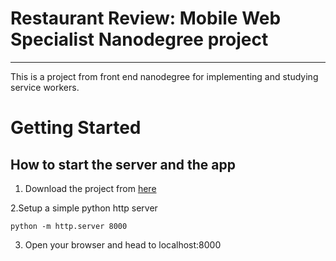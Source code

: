 # Restaurant Review: Mobile Web Specialist Nanodegree project
---

This is a project from front end nanodegree for implementing and studying service workers.

# Getting Started

## How to start the server and the app

1. Download the project  from [here](https://github.com/shivendrarox/restaurant-app)

2.Setup a simple python http server
```
python -m http.server 8000
```
3. Open your browser and head to localhost:8000
